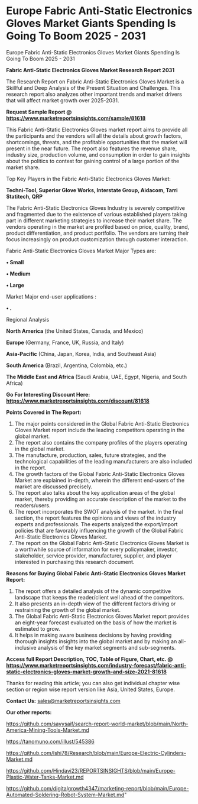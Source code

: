 # Europe Fabric Anti-Static Electronics Gloves Market Giants Spending Is Going To Boom 2025 - 2031
Europe Fabric Anti-Static Electronics Gloves Market Giants Spending Is Going To Boom 2025 - 2031

<strong>Fabric Anti-Static Electronics Gloves Market Research Report 2031</strong>

The Research Report on Fabric Anti-Static Electronics Gloves Market is a Skillful and Deep Analysis of the Present Situation and Challenges. This research report also analyzes other important trends and market drivers that will affect market growth over 2025-2031.

<strong>Request Sample Report @ <a href=https://www.marketreportsinsights.com/sample/81618>https://www.marketreportsinsights.com/sample/81618</a></strong>

This Fabric Anti-Static Electronics Gloves market report aims to provide all the participants and the vendors will all the details about growth factors, shortcomings, threats, and the profitable opportunities that the market will present in the near future. The report also features the revenue share, industry size, production volume, and consumption in order to gain insights about the politics to contest for gaining control of a large portion of the market share.

Top Key Players in the Fabric Anti-Static Electronics Gloves Market:

<strong>Techni-Tool, Superior Glove Works, Interstate Group, Aidacom, Tarri Statitech, QRP</strong>

The Fabric Anti-Static Electronics Gloves Industry is severely competitive and fragmented due to the existence of various established players taking part in different marketing strategies to increase their market share. The vendors operating in the market are profiled based on price, quality, brand, product differentiation, and product portfolio. The vendors are turning their focus increasingly on product customization through customer interaction.

Fabric Anti-Static Electronics Gloves Market Major Types are:

<strong>• Small

• Medium

• Large</strong>

Market Major end-user applications :

<strong>• .</strong>

Regional Analysis

</u><strong><b>North America</b></strong> (the United States, Canada, and Mexico)

<strong><b>Europe </b></strong>(Germany, France, UK, Russia, and Italy)

<strong><b>Asia-Pacific</b></strong> (China, Japan, Korea, India, and Southeast Asia)

<strong><b>South America</b></strong> (Brazil, Argentina, Colombia, etc.)

<strong><b>The Middle East and Africa</b></strong> (Saudi Arabia, UAE, Egypt, Nigeria, and South Africa)

<strong>Go For Interesting Discount Here: <a href=https://www.marketreportsinsights.com/discount/81618>https://www.marketreportsinsights.com/discount/81618</a></strong>

<strong>Points Covered in The Report:</strong>
<ol>
  <li>The major points considered in the Global Fabric Anti-Static Electronics Gloves Market report include the leading competitors operating in the global market.</li>
  <li>The report also contains the company profiles of the players operating in the global market.</li>
  <li>The manufacture, production, sales, future strategies, and the technological capabilities of the leading manufacturers are also included in the report.</li>
  <li>The growth factors of the Global Fabric Anti-Static Electronics Gloves Market are explained in-depth, wherein the different end-users of the market are discussed precisely.</li>
  <li>The report also talks about the key application areas of the global market, thereby providing an accurate description of the market to the readers/users.</li>
  <li>The report incorporates the SWOT analysis of the market. In the final section, the report features the opinions and views of the industry experts and professionals. The experts analyzed the export/import policies that are favorably influencing the growth of the Global Fabric Anti-Static Electronics Gloves Market.</li>
  <li>The report on the Global Fabric Anti-Static Electronics Gloves Market is a worthwhile source of information for every policymaker, investor, stakeholder, service provider, manufacturer, supplier, and player interested in purchasing this research document.</li>
</ol>
<strong>Reasons for Buying Global Fabric Anti-Static Electronics Gloves Market Report:</strong>

<ol>
  <li>The report offers a detailed analysis of the dynamic competitive landscape that keeps the reader/client well ahead of the competitors.</li>
  <li>It also presents an in-depth view of the different factors driving or restraining the growth of the global market.</li>
  <li>The Global Fabric Anti-Static Electronics Gloves Market report provides an eight-year forecast evaluated on the basis of how the market is estimated to grow.</li>
  <li>It helps in making aware business decisions by having providing thorough insights insights into the global market and by making an all-inclusive analysis of the key market segments and sub-segments.</li>
</ol>
<strong>Access full Report Description, TOC, Table of Figure, Chart, etc. @ <a href=https://www.marketreportsinsights.com/industry-forecast/fabric-anti-static-electronics-gloves-market-growth-and-size-2021-81618>https://www.marketreportsinsights.com/industry-forecast/fabric-anti-static-electronics-gloves-market-growth-and-size-2021-81618</a></strong>


Thanks for reading this article; you can also get individual chapter wise section or region wise report version like Asia, United States, Europe.

<strong>Contact Us:</strong>
sales@marketreportsinsights.com

<strong>Our other reports:</strong>

<a href=https://github.com/sayysaif/search-report-world-market/blob/main/North-America-Mining-Tools-Market.md>https://github.com/sayysaif/search-report-world-market/blob/main/North-America-Mining-Tools-Market.md</a>

<a href=https://tanomuno.com/illust/545386>https://tanomuno.com/illust/545386</a>

<a href=https://github.com/Ishi78/Research/blob/main/Europe-Electric-Cylinders-Market.md>https://github.com/Ishi78/Research/blob/main/Europe-Electric-Cylinders-Market.md</a>

<a href=https://github.com/Hindavi23/REPORTSINSIGHTS/blob/main/Europe-Plastic-Water-Tanks-Market.md>https://github.com/Hindavi23/REPORTSINSIGHTS/blob/main/Europe-Plastic-Water-Tanks-Market.md</a>

<a href=https://github.com/digitalgrowth4347/marketing-report/blob/main/Europe-Automated-Soldering-Robot-System-Market.md>https://github.com/digitalgrowth4347/marketing-report/blob/main/Europe-Automated-Soldering-Robot-System-Market.md</a>"
